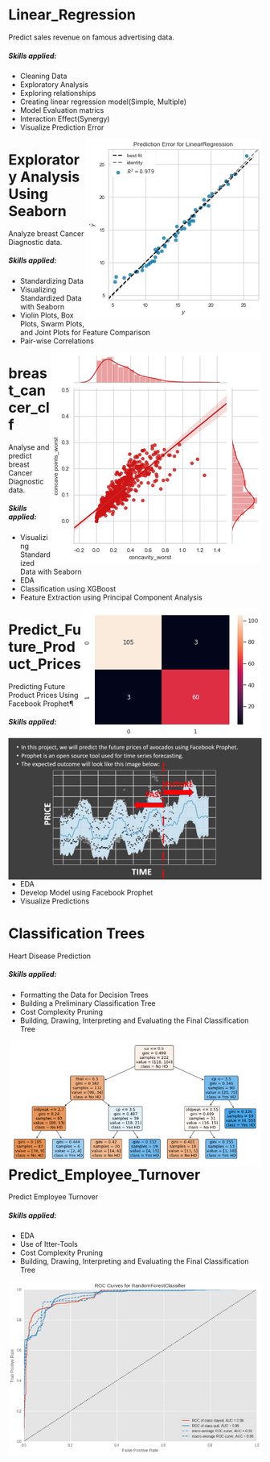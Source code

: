 # Linear_Regression 
Predict sales revenue on famous advertising data.

##### Skills applied:
- Cleaning Data
- Exploratory Analysis
- Exploring relationships
- Creating linear regression model(Simple, Multiple)
- Model Evaluation matrics
- Interaction Effect(Synergy)
- Visualize Prediction Error
<p>
	<img src="Linear_Regression/output.png" alt="Output Image" style="float:right"></img>
</p>

# Exploratory Analysis Using Seaborn
Analyze breast Cancer Diagnostic data.

##### Skills applied:
- Standardizing Data
- Visualizing Standardized Data with Seaborn
- Violin Plots, Box Plots, Swarm Plots, and Joint Plots for Feature Comparison
- Pair-wise Correlations
<p>
	<img src="Exploratory_Analysis_with_Seaborn/download.png" alt="Output Image" style="float:right"></img>
</p>

# breast_cancer_clf
Analyse and predict breast Cancer Diagnostic data.

##### Skills applied:
- Visualizing Standardized Data with Seaborn
- EDA
- Classification using XGBoost
- Feature Extraction using Principal Component Analysis
<p>
	<img src="breast_cancer_clf/output.png" alt="Output Image" style="float:right"></img>
</p>

# Predict_Future_Product_Prices
Predicting Future Product Prices Using Facebook Prophet¶
<p>
	<img src="Predict_Future_Product_Prices/output.png" alt="Output Image" style="float:right"></img>
</p>

##### Skills applied:
- EDA
- Develop Model using Facebook Prophet
- Visualize Predictions

# Classification Trees
Heart Disease Prediction 

##### Skills applied:
- Formatting the Data for Decision Trees
- Building a Preliminary Classification Tree
- Cost Complexity Pruning
- Building, Drawing, Interpreting and Evaluating the Final Classification Tree
<p>
	<img src="Classification_trees/output.png" alt="Output Image" style="float:right"></img>
</p>

# Predict_Employee_Turnover
Predict Employee Turnover

##### Skills applied:
- EDA
- Use of Itter-Tools
- Cost Complexity Pruning
- Building, Drawing, Interpreting and Evaluating the Final Classification Tree
<p>
	<img src="Predict_Employee_Turnover/output.png" alt="Output Image" style="float:right"></img>
</p>
